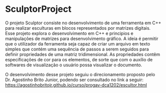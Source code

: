 # SculptorProject

O projeto Sculptor consiste no desenvolvimento de uma ferramenta em C++ para realizar esculturas em blocos representados por matrizes digitais. Esse projeto explora o desenvolvimento em C++ e principios e manipulações de matrizes para desenvolvimento gráfico. A ideia é permitir que o utilizador da ferramenta seja capaz de criar um arquivo em texto simples que contém uma sequência de passos a serem seguidos para definir propriedades de uma matriz tridimensional. As propriedades contêm especificações de cor para os elementos, de sorte que com o auxílio de softwares de visualização o usuário possa visualizar o documento.

O desenvolvimento desse projeto seguiu o direcionamento proposto pelo Dr. Agostinho Brito Junior, podendo ser consultado no link a seguir: https://agostinhobritojr.github.io/curso/progav-dca1202/escultor.html 
